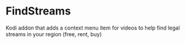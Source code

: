 # FindStreams
Kodi addon that adds a context menu item for videos to help find legal streams in your region (free, rent, buy)